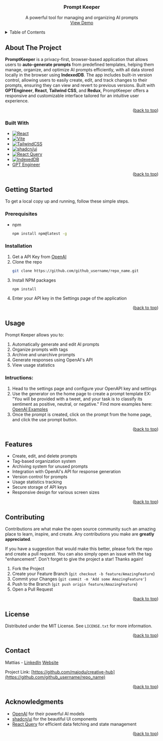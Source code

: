 <!-- Improved compatibility of back to top link: See: https://github.com/othneildrew/Best-README-Template/pull/73 -->
<a id="readme-top"></a>

<!-- PROJECT LOGO -->
<br />
<div align="center">
<h3 align="center">Prompt Keeper</h3>

  <p align="center">
    A powerful tool for managing and organizing AI prompts
    <br />
    <a href="https://creative-hub.gptengineer.run/">View Demo</a>
  </p>
</div>

<!-- TABLE OF CONTENTS -->
<details>
  <summary>Table of Contents</summary>
  <ol>
    <li>
      <a href="#about-the-project">About The Project</a>
      <ul>
        <li><a href="#built-with">Built With</a></li>
      </ul>
    </li>
    <li>
      <a href="#getting-started">Getting Started</a>
      <ul>
        <li><a href="#prerequisites">Prerequisites</a></li>
        <li><a href="#installation">Installation</a></li>
      </ul>
    </li>
    <li><a href="#usage">Usage</a></li>
    <li><a href="#features">Features</a></li>
    <li><a href="#contributing">Contributing</a></li>
    <li><a href="#license">License</a></li>
    <li><a href="#contact">Contact</a></li>
    <li><a href="#acknowledgments">Acknowledgments</a></li>
  </ol>
</details>

<!-- ABOUT THE PROJECT -->
## About The Project
**PromptKeeper** is a privacy-first, browser-based application that allows users to **auto-generate prompts** from predefined templates, helping them manage, organize, and optimize AI prompts efficiently, with all data stored locally in the browser using **IndexedDB**. The app includes built-in version control, allowing users to easily create, edit, and track changes to their prompts, ensuring they can view and revert to previous versions. Built with **GPTEngineer**, **React**, **Tailwind CSS**, and **Redux**, PromptKeeper offers a responsive and customizable interface tailored for an intuitive user experience.

<p align="right">(<a href="#readme-top">back to top</a>)</p>

### Built With

* [![React][React.js]][React-url]
* [![Vite][Vite.js]][Vite-url]
* [![TailwindCSS][TailwindCSS]][Tailwind-url]
* [![shadcn/ui][shadcn/ui]][shadcn-url]
* [![React Query][React Query]][React-Query-url]
* [![IndexedDB][IndexedDB]][IndexedDB-url]
* [GPT Engineer](https://gptengineer.app/)
<p align="right">(<a href="#readme-top">back to top</a>)</p>

<!-- GETTING STARTED -->
## Getting Started

To get a local copy up and running, follow these simple steps.

### Prerequisites

* npm
  ```sh
  npm install npm@latest -g
  ```

### Installation

1. Get a API Key from [OpenAI](https://platform.openai.com/api-keys)
2. Clone the repo
   ```sh
   git clone https://github.com/github_username/repo_name.git
   ```
3. Install NPM packages
   ```sh
   npm install
   ```
4. Enter your API key in the Settings page of the application

<p align="right">(<a href="#readme-top">back to top</a>)</p>

<!-- USAGE EXAMPLES -->
## Usage

Prompt Keeper allows you to:
1. Automatically generate and edit AI prompts
2. Organize prompts with tags
3. Archive and unarchive prompts
4. Generate responses using OpenAI's API
5. View usage statistics

### Intructions:
1. Head to the settings page and configure your OpenAPI key and settings
2. Use the generator on the home page to create a prompt template EX: "You will be provided with a tweet, and your task is to classify its sentiment as positive, neutral, or negative." Find more examples here: [OpenAI Examples](https://platform.openai.com/docs/examples)
3. Once the prompt is created, click on the prompt from the home page, and click the use prompt button.
<p align="right">(<a href="#readme-top">back to top</a>)</p>

<!-- FEATURES -->
## Features

- Create, edit, and delete prompts
- Tag-based organization system
- Archiving system for unused prompts
- Integration with OpenAI's API for response generation
- Version control for prompts
- Usage statistics tracking
- Secure storage of API keys
- Responsive design for various screen sizes

<p align="right">(<a href="#readme-top">back to top</a>)</p>


<!-- CONTRIBUTING -->
## Contributing

Contributions are what make the open source community such an amazing place to learn, inspire, and create. Any contributions you make are **greatly appreciated**.

If you have a suggestion that would make this better, please fork the repo and create a pull request. You can also simply open an issue with the tag "enhancement".
Don't forget to give the project a star! Thanks again!

1. Fork the Project
2. Create your Feature Branch (`git checkout -b feature/AmazingFeature`)
3. Commit your Changes (`git commit -m 'Add some AmazingFeature'`)
4. Push to the Branch (`git push origin feature/AmazingFeature`)
5. Open a Pull Request

<p align="right">(<a href="#readme-top">back to top</a>)</p>

<!-- LICENSE -->
## License

Distributed under the MIT License. See `LICENSE.txt` for more information.

<p align="right">(<a href="#readme-top">back to top</a>)</p>

<!-- CONTACT -->
## Contact

Mattias - [LinkedIn](https://www.linkedin.com/in/md-security/) [Website](https://mattias-devs.xyz)

Project Link: [https://github.com/majodu/creative-hub](https://github.com/github_username/repo_name)
<p align="right">(<a href="#readme-top">back to top</a>)</p>

<!-- ACKNOWLEDGMENTS -->
## Acknowledgments

* [OpenAI](https://openai.com/) for their powerful AI models
* [shadcn/ui](https://ui.shadcn.com/) for the beautiful UI components
* [React Query](https://tanstack.com/query/latest) for efficient data fetching and state management

<p align="right">(<a href="#readme-top">back to top</a>)</p>

<!-- MARKDOWN LINKS & IMAGES -->
<!-- https://www.markdownguide.org/basic-syntax/#reference-style-links -->
[contributors-shield]: https://img.shields.io/github/contributors/github_username/repo_name.svg?style=for-the-badge
[contributors-url]: https://github.com/github_username/repo_name/graphs/contributors
[forks-shield]: https://img.shields.io/github/forks/github_username/repo_name.svg?style=for-the-badge
[forks-url]: https://github.com/github_username/repo_name/network/members
[stars-shield]: https://img.shields.io/github/stars/github_username/repo_name.svg?style=for-the-badge
[stars-url]: https://github.com/github_username/repo_name/stargazers
[issues-shield]: https://img.shields.io/github/issues/github_username/repo_name.svg?style=for-the-badge
[issues-url]: https://github.com/github_username/repo_name/issues
[license-shield]: https://img.shields.io/github/license/github_username/repo_name.svg?style=for-the-badge
[license-url]: https://github.com/github_username/repo_name/blob/master/LICENSE.txt
[linkedin-shield]: https://img.shields.io/badge/-LinkedIn-black.svg?style=for-the-badge&logo=linkedin&colorB=555
[linkedin-url]: https://linkedin.com/in/linkedin_username
[product-screenshot]: images/screenshot.png
[React.js]: https://img.shields.io/badge/React-20232A?style=for-the-badge&logo=react&logoColor=61DAFB
[React-url]: https://reactjs.org/
[Vite.js]: https://img.shields.io/badge/Vite-646CFF?style=for-the-badge&logo=vite&logoColor=white
[Vite-url]: https://vitejs.dev/
[TailwindCSS]: https://img.shields.io/badge/Tailwind_CSS-38B2AC?style=for-the-badge&logo=tailwind-css&logoColor=white
[Tailwind-url]: https://tailwindcss.com/
[shadcn/ui]: https://img.shields.io/badge/shadcn%2Fui-000000?style=for-the-badge&logo=shadcnui&logoColor=white
[shadcn-url]: https://ui.shadcn.com/
[React Query]: https://img.shields.io/badge/React_Query-FF4154?style=for-the-badge&logo=react-query&logoColor=white
[React-Query-url]: https://tanstack.com/query/latest
[IndexedDB]: https://img.shields.io/badge/IndexedDB-0F9D58?style=for-the-badge&logo=indexeddb&logoColor=white
[IndexedDB-url]: https://developer.mozilla.org/en-US/docs/Web/API/IndexedDB_API
